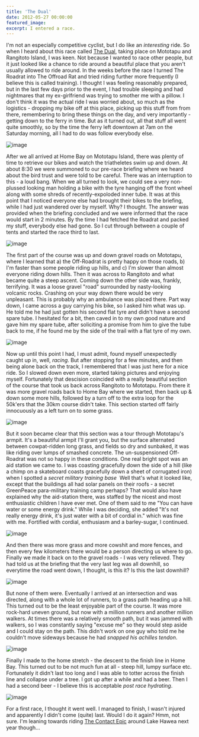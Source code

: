 ```yaml
---
title: 'The Dual'
date: 2012-05-27 00:00:00
featured_image: 
excerpt: I entered a race.
---
```


I'm not an especially competitive cyclist, but I do like an *interesting* ride. So when I heard about this race called [The Dual](https://www.thedual.co.nz/), taking place on Mototapu and Rangitoto Island, I was keen. Not because I wanted to race other people, but it just looked like a chance to ride around a beautiful place that you aren't usually allowed to ride around. In the weeks before the race I turned The Roadrat into The Offroad Rat and tried riding further more frequently (I believe this is called training).
I thought I was feeling reasonably prepared, but in the last few days prior to the event, I had trouble sleeping and had nightmares that my ex-girlfriend was trying to smother me with a pillow. I don't think it was the actual ride I was worried about, so much as the logistics - dropping my bike off at this place, picking up this stuff from from there, remembering to bring these things on the day, and very importantly - getting down to the ferry in time. But as it turned out, all that stuff all went quite smoothly, so by the time the ferry left downtown at 7am on the Saturday morning, all I had to do was follow everybody else.

![image](https://farm8.staticflickr.com/7347/9072931759_5fa06f5a47_z.jpg)

After we all arrived at Home Bay on Mototapu Island, there was plenty of time to retrieve our bikes and watch the triatheletes swim up and down. At about 8:30 we were summoned to our pre-race briefing where we heard about the bird trust and were told to be careful. There was an interruption to this - a loud bang. When we all turned to look, we could see a very non-plussed looking man holding a bike with the tyre hanging off the front wheel along with some shreds of recently-expoloded inner tube. It was at this point that I noticed everyone else had brought their bikes to the briefing, while I had just wandered over by myself. Why? I thought. The answer was provided when the briefing concluded and we were informed that the race would start in 2 minutes. By the time I had fetched the Roadrat and packed my stuff, everybody else had gone. So I cut through between a couple of tents and started the race third to last.

![image](https://farm4.staticflickr.com/3676/9075222534_e0a1065fc7_z.jpg)

The first part of the course was up and down gravel roads on Mototapu, where I learned that a) the Off-Roadrat is pretty happy on those roads, b) I'm faster than some people riding up hills, and c) I'm slower than almost everyone riding down hills. Then it was across to Rangitoto and what became quite a steep ascent. Coming down the other side was, frankly, terrifying. It was a loose gravel "road" surrounded by nasty-looking volcanic rocks. Crashing on your way down there would be very unpleasant. This is probably why an ambulance was placed there. Part way down, I came across a guy carrying his bike, so I asked him what was up. He told me he had just gotten his second flat tyre and didn't have a second spare tube. I hesitated for a bit, then caved in to my own good nature and gave him my spare tube, after soliciting a promise from him to give the tube back to me, if he found me by the side of the trail with a flat tyre of my own.

![image](https://farm4.staticflickr.com/3689/9075223534_9bef918bf4_z.jpg)

Now up until this point I had, I must admit, found myself unexpectedly caught up in, well, *racing*. But after stopping for a few minutes, and then being alone back on the track, I remembered that I was just here for a nice ride. So I slowed down even more, started taking pictures and enjoying myself. Fortunately that descision coincided with a really beautiful section of the course that took us back across Rangitoto to Mototapu. From there it was more gravel roads back to Home Bay where we started, then back up & down some more hills, followed by a turn off to the extra loop for the 50k'ers that the 30km course didn't take. This section started off fairly innocuously as a left turn on to some grass.

![image](https://farm8.staticflickr.com/7330/9072997221_011ec041bd_z.jpg)

But it soon became clear that this section was a tour through Mototapu's armpit. It's a beautiful armpit I'll grant you, but the surface alternated between cowpat-ridden long grass, and fields so dry and sunbaked, it was like riding over lumps of smashed concrete. The un-suspensioned Off-Roadrat was not so happy in these conditions. One real bright spot was an aid station we came to. I was coasting gracefully down the side of a hill (like a chimp on a skateboard coasts gracefully down a sheet of corrugated iron) when I spotted a *secret military training base*  Well that's what it looked like, except that the buildings all had solar panels on their roofs - a secret GreenPeace para-military training camp perhaps? That would also have explained why the aid-station there, was staffed by the nicest and most enthusiastic children I have ever met. One of them said to me "You can have water or some energy drink." While I was deciding, she added "It's not really energy drink, it's just water with a bit of cordial in." which was fine with me. Fortified with cordial, enthusiasm and a barley-sugar, I continued.

![image](https://farm3.staticflickr.com/2865/9072998183_eff4801a76_z.jpg)

And then there was more grass and more cowshit and more fences, and then every few kilometers there would be a person directing us where to go. Finally we made it back on to the gravel roads - I was very relieved. They had told us at the briefing that the very last leg was all downhill, so everytime the road went down, I thought, is this it? Is this the last downhill?

![image](https://farm8.staticflickr.com/7415/9075226320_23501b3e4d_z.jpg)

But none of them were. Eventually I arrived at an intersection and was directed, along with a whole lot of runners, to a grass path heading up a hill. This turned out to be the least enjoyable part of the course. It was more rock-hard uneven ground, but now with a million runners and another million walkers. At times there was a relatively smooth path, but it was jammed with walkers, so I was constantly saying "excuse me" so they would step aside and I could stay on the path. This didn't work on one guy who told me he couldn't move sideways because he had *snapped his achilles tendon*.

![image](https://farm3.staticflickr.com/2813/9073001295_2acf3df7dd_z.jpg)

Finally I made to the home stretch - the descent to the finish line in Home Bay. This turned out to be not much fun at all - steep hill, lumpy surface etc. Fortunately it didn't last too long and I was able to totter across the finish line and collapse under a tree. I got up after a while and had a beer. Then I had a second beer - I believe this is acceptable *post race hydrating*.

![image](https://farm6.staticflickr.com/5334/9072995367_ae839fbe50_z.jpg)

For a first race, I thought it went well. I managed to finish, I wasn't injured and apparently I didn't come (quite) last. Would I do it again? Hmm, not sure. I'm leaning towards riding [The Contact Epic](https://www.lakehaweaepic.co.nz/) around Lake Hawea next year though...